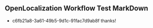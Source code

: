 ## OpenLocalization Workflow Test MarkDown
* c6fb21a8-3a61-49b5-9d1c-91fac7d9ab8f 
thanks!<!--HONumber=Mar16_HO3-->
